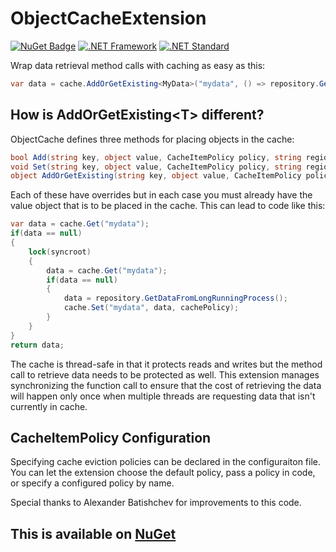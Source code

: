 ObjectCacheExtension
====================

[![NuGet Badge](https://buildstats.info/nuget/ObjectCacheExtension)](https://www.nuget.org/packages/ObjectCacheExtension/) [![.NET Framework](https://img.shields.io/badge/.NET%20Framework-%3E%3D%204.0-red.svg)](#) [![.NET Standard](https://img.shields.io/badge/.NET%20Standard-%3E%3D%202.0-red.svg)](#)


Wrap data retrieval method calls with caching as easy as this:

```csharp
var data = cache.AddOrGetExisting<MyData>("mydata", () => repository.GetDataFromLongRunningProcess());
```

How is AddOrGetExisting&lt;T&gt; different?
-------------------------------------

ObjectCache defines three methods for placing objects in the cache: 

```csharp
bool Add(string key, object value, CacheItemPolicy policy, string regionName = null);
void Set(string key, object value, CacheItemPolicy policy, string regionName = null);
object AddOrGetExisting(string key, object value, CacheItemPolicy policy, string regionName = null);
```

Each of these have overrides but in each case you must already have the value object that is to be placed in the cache. This can lead to code like this:

```csharp
var data = cache.Get("mydata");
if(data == null)
{
	lock(syncroot) 
	{
		data = cache.Get("mydata");
		if(data == null)
		{
			data = repository.GetDataFromLongRunningProcess();
			cache.Set("mydata", data, cachePolicy);
		}
	}
}
return data;
```

The cache is thread-safe in that it protects reads and writes but the method call to retrieve data needs to be protected as well. This extension manages synchronizing the function call to ensure that the cost of retrieving the data will happen only once when multiple threads are requesting data that isn't currently in cache.

CacheItemPolicy Configuration
-----------------------------

Specifying cache eviction policies can be declared in the configuraiton file. You can let the extension choose the default policy, pass a policy in code, or specify a configured policy by name.

Special thanks to Alexander Batishchev for improvements to this code.

This is available on [NuGet](https://www.nuget.org/packages/ObjectCacheExtension/1.0.0.1)
------------------------------------------------------------------------------------------
